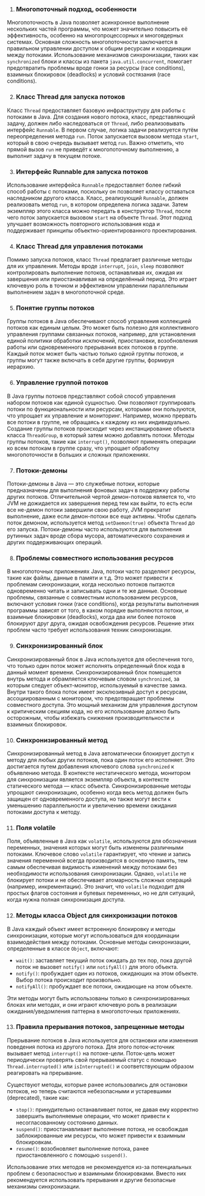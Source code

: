1. ### Многопоточный подход, особенности

Многопоточность в Java позволяет асинхронное выполнение нескольких частей программы, что может значительно повысить её эффективность, особенно на многопроцессорных и многоядерных системах. Основная сложность многопоточности заключается в правильном управлении доступом к общим ресурсам и координации между потоками. Использование механизмов синхронизации, таких как `synchronized` блоки и классы из пакета `java.util.concurrent`, помогает предотвратить проблемы вроде гонки за ресурсы (race conditions), взаимных блокировок (deadlocks) и условий состязания (race conditions).

2. ### Класс Thread для запуска потоков

Класс `Thread` предоставляет базовую инфраструктуру для работы с потоками в Java. Для создания нового потока, класс, представляющий задачу, должен либо наследоваться от `Thread`, либо реализовывать интерфейс `Runnable`. В первом случае, логика задачи реализуется путём переопределения метода `run`. Поток запускается вызовом метода `start`, который в свою очередь вызывает метод `run`. Важно отметить, что прямой вызов `run` не приведёт к многопоточному выполнению, а выполнит задачу в текущем потоке.

3. ### Интерфейс Runnable для запуска потоков

Использование интерфейса `Runnable` предоставляет более гибкий способ работы с потоками, поскольку он позволяет классу оставаться наследником другого класса. Класс, реализующий `Runnable`, должен реализовать метод `run`, в котором определена логика задачи. Затем экземпляр этого класса можно передать в конструктор `Thread`, после чего поток запускается вызовом `start` на объекте `Thread`. Этот подход улучшает возможность повторного использования кода и поддерживает принципы объектно-ориентированного проектирования.

4. ### Класс Thread для управления потоками

Помимо запуска потоков, класс `Thread` предлагает различные методы для их управления. Методы вроде `interrupt`, `join`, `sleep` позволяют контролировать выполнение потоков, останавливая их, ожидая их завершения или приостанавливая на определённый период. Это играет ключевую роль в точном и эффективном управлении параллельным выполнением задач в многопоточной среде.

5. ### Понятие группы потоков

Группы потоков в Java обеспечивают способ управления коллекцией потоков как единым целым. Это может быть полезно для коллективного управления группами связанных потоков, например, для установления единой политики обработки исключений, приостановки, возобновления работы или одновременного прерывания всех потоков в группе. Каждый поток может быть частью только одной группы потоков, и группы могут также включать в себя другие группы, формируя иерархию.

6. ### Управление группой потоков

В Java группы потоков представляют собой способ управления набором потоков как единой сущностью. Они позволяют группировать потоки по функциональности или ресурсам, которыми они пользуются, что упрощает их управление и мониторинг. Например, можно прервать все потоки в группе, не обращаясь к каждому из них индивидуально. Создание группы потоков происходит через инстанцирование объекта класса `ThreadGroup`, в который затем можно добавлять потоки. Методы группы потоков, такие как `interrupt()`, позволяют применять операции ко всем потокам в группе сразу, что упрощает обработку многопоточности в больших и сложных приложениях.

7. ### Потоки-демоны

Потоки-демоны в Java — это служебные потоки, которые предназначены для выполнения фоновых задач в поддержку работы других потоков. Отличительной чертой демон-потоков является то, что JVM не дожидается их завершения перед тем как выйти, то есть если все не-демон потоки завершили свою работу, JVM прекратит выполнение, даже если демон-потоки все еще активны. Чтобы сделать поток демоном, используется метод `setDaemon(true)` объекта `Thread` до его запуска. Потоки-демоны часто используются для выполнения рутинных задач вроде сбора мусора, автоматического сохранения и других поддерживающих операций.

8. ### Проблемы совместного использования ресурсов

В многопоточных приложениях Java, потоки часто разделяют ресурсы, такие как файлы, данные в памяти и т.д. Это может привести к проблемам синхронизации, когда несколько потоков пытаются одновременно читать и записывать одни и те же данные. Основные проблемы, связанные с совместным использованием ресурсов, включают условия гонки (race conditions), когда результаты выполнения программы зависят от того, в каком порядке выполняются потоки, и взаимные блокировки (deadlocks), когда два или более потоков блокируют друг друга, ожидая освобождения ресурсов. Решение этих проблем часто требует использования техник синхронизации.

9. ### Синхронизированный блок

Синхронизированный блок в Java используется для обеспечения того, что только один поток может исполнять определенный блок кода в данный момент времени. Синхронизированный блок помещается внутрь метода и обрамляется ключевым словом `synchronized`, за которым следует объект-монитор, используемый в качестве замка. Внутри такого блока поток имеет эксклюзивный доступ к ресурсам, ассоциированным с монитором, что предотвращает проблемы совместного доступа. Это мощный механизм для управления доступом к критическим секциям кода, но его использование должно быть осторожным, чтобы избежать снижения производительности и взаимных блокировок.


10. ### Синхронизированный метод

Синхронизированный метод в Java автоматически блокирует доступ к методу для любых других потоков, пока один поток его исполняет. Это достигается путем добавления ключевого слова `synchronized` к объявлению метода. В контексте нестатического метода, монитором для синхронизации является экземпляр объекта, в контексте статического метода — класс объекта. Синхронизированные методы упрощают синхронизацию, особенно когда весь метод должен быть защищен от одновременного доступа, но также могут вести к уменьшению параллельности и увеличению времени ожидания потоками доступа к методу.

11. ### Поля volatile

Поля, объявленные в Java как `volatile`, используются для обозначения переменных, значения которых могут быть изменены различными потоками. Ключевое слово `volatile` гарантирует, что чтение и запись значения переменной всегда производится в основную память, тем самым обеспечивая видимость изменений между потоками без необходимости использования синхронизации. Однако, `volatile` не блокирует потоки и не обеспечивает атомарность сложных операций (например, инкрементации). Это значит, что `volatile` подходит для простых флагов состояния и булевых переменных, но не для ситуаций, когда нужна полная синхронизация доступа.

12. ### Методы класса Object для синхронизации потоков

В Java каждый объект имеет встроенную блокировку и методы синхронизации, которые могут использоваться для координации взаимодействия между потоками. Основные методы синхронизации, определенные в классе `Object`, включают:

- `wait()`: заставляет текущий поток ожидать до тех пор, пока другой поток не вызовет `notify()` или `notifyAll()` для этого объекта.
- `notify()`: пробуждает один из потоков, ожидающих на этом объекте. Выбор потока происходит произвольно.
- `notifyAll()`: пробуждает все потоки, ожидающие на этом объекте.

Эти методы могут быть использованы только в синхронизированных блоках или методах, и они играют ключевую роль в реализации ожидания/уведомления паттерна в многопоточных приложениях.

13. ### Правила прерывания потоков, запрещенные методы

Прерывание потоков в Java используется для остановки или изменения поведения потока из другого потока. Для этого поток-источник вызывает метод `interrupt()` на потоке-цели. Поток-цель может периодически проверять свой прерываемый статус с помощью `Thread.interrupted()` или `isInterrupted()` и соответствующим образом реагировать на прерывание.

Существуют методы, которые ранее использовались для остановки потоков, но теперь считаются небезопасными и устаревшими (deprecated), такие как:

- `stop()`: принудительно останавливает поток, не давая ему корректно завершить выполняемые операции, что может привести к несогласованному состоянию данных.
- `suspend()`: приостанавливает выполнение потока, не освобождая заблокированные им ресурсы, что может привести к взаимным блокировкам.
- `resume()`: возобновляет выполнение потока, ранее приостановленного с помощью `suspend()`.

Использование этих методов не рекомендуется из-за потенциальных проблем с безопасностью и взаимными блокировками. Вместо них рекомендуется использовать прерывания и другие безопасные механизмы синхронизации.